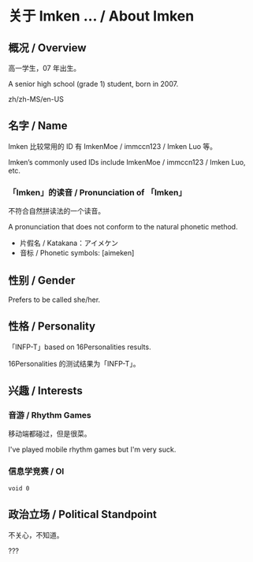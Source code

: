 # 关于 Imken …  / About Imken

## 概况 / Overview

高一学生，07 年出生。

A senior high school (grade 1) student, born in 2007.

zh/zh-MS/en-US

## 名字 / Name

Imken 比较常用的 ID 有 ImkenMoe / immccn123 / Imken Luo 等。

Imken’s commonly used IDs include ImkenMoe / immccn123 / Imken Luo, etc.

### 「Imken」的读音 / Pronunciation of 「Imken」

不符合自然拼读法的一个读音。

A pronunciation that does not conform to the natural phonetic method.

- 片假名 / Katakana：アイメケン
- 音标 / Phonetic symbols: [aimeken]

## 性别 / Gender

Prefers to be called she/her.

## 性格 / Personality

「INFP-T」based on 16Personalities results.

16Personalities 的测试结果为「INFP-T」。

## 兴趣 / Interests

### 音游 / Rhythm Games

移动端都碰过，但是很菜。

I've played mobile rhythm games but I'm very suck.

### 信息学竞赛 / OI

`void 0`

## 政治立场 / Political Standpoint

不关心，不知道。

???
